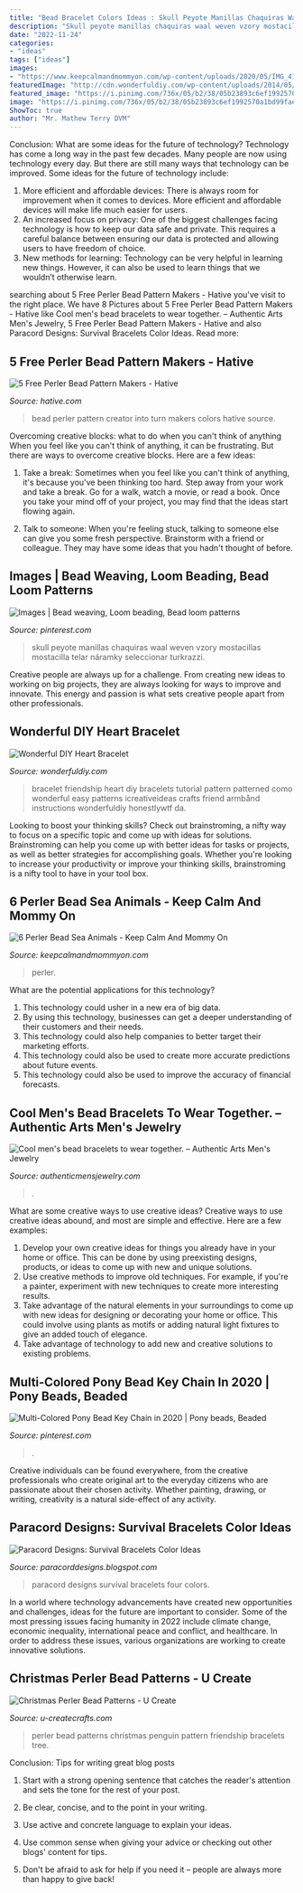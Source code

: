 ```yaml
---
title: "Bead Bracelet Colors Ideas : Skull Peyote Manillas Chaquiras Waal Weven Vzory Mostacillas Mostacilla Telar Náramky Seleccionar Turkrazzi"
description: "Skull peyote manillas chaquiras waal weven vzory mostacillas mostacilla telar náramky seleccionar turkrazzi"
date: "2022-11-24"
categories:
- "ideas"
tags: ["ideas"]
images:
- "https://www.keepcalmandmommyon.com/wp-content/uploads/2020/05/IMG_4105-1-scaled-e1588358703804.jpg"
featuredImage: "http://cdn.wonderfuldiy.com/wp-content/uploads/2014/05/Heart-Friendship-Bracelet.jpg"
featured_image: "https://i.pinimg.com/736x/05/b2/38/05b23893c6ef1992570a1bd99fae6656.jpg"
image: "https://i.pinimg.com/736x/05/b2/38/05b23893c6ef1992570a1bd99fae6656.jpg"
ShowToc: true
author: "Mr. Mathew Terry DVM"
---
```



Conclusion: What are some ideas for the future of technology?
Technology has come a long way in the past few decades. Many people are now using technology every day. But there are still many ways that technology can be improved. Some ideas for the future of technology include: 
1) More efficient and affordable devices: There is always room for improvement when it comes to devices. More efficient and affordable devices will make life much easier for users. 
2) An increased focus on privacy: One of the biggest challenges facing technology is how to keep our data safe and private. This requires a careful balance between ensuring our data is protected and allowing users to have freedom of choice. 
3) New methods for learning: Technology can be very helpful in learning new things. However, it can also be used to learn things that we wouldn’t otherwise learn.

	

		
searching about 5 Free Perler Bead Pattern Makers - Hative you've visit to the right place. We have 8 Pictures about 5 Free Perler Bead Pattern Makers - Hative like Cool men&#039;s bead bracelets to wear together. – Authentic Arts Men&#039;s Jewelry, 5 Free Perler Bead Pattern Makers - Hative and also Paracord Designs: Survival Bracelets Color Ideas. Read more:
		
    
## 5 Free Perler Bead Pattern Makers - Hative

<img loading=lazy src="https://hative.com/wp-content/uploads/2014/04/perler-bead-pattern-makers/5-free-online-perler-bead-design-creator.png" onerror="this.onerror=null;this.src='https://tse3.mm.bing.net/th?id=OIP.J2_XWknb2bRSJyRDnid1wgHaFs&amp;pid=15.1';" alt="5 Free Perler Bead Pattern Makers - Hative">

_Source: hative.com_

>bead perler pattern creator into turn makers colors hative source. 

	

Overcoming creative blocks: what to do when you can't think of anything
When you feel like you can't think of anything, it can be frustrating. But there are ways to overcome creative blocks. Here are a few ideas: 
1. Take a break: Sometimes when you feel like you can't think of anything, it's because you've been thinking too hard. Step away from your work and take a break. Go for a walk, watch a movie, or read a book. Once you take your mind off of your project, you may find that the ideas start flowing again.

2. Talk to someone: When you're feeling stuck, talking to someone else can give you some fresh perspective. Brainstorm with a friend or colleague. They may have some ideas that you hadn't thought of before.


    
## Images | Bead Weaving, Loom Beading, Bead Loom Patterns

<img loading=lazy src="https://i.pinimg.com/736x/f5/b2/a7/f5b2a7e778cca9ee9ac41da5364ed624.jpg" onerror="this.onerror=null;this.src='https://tse4.mm.bing.net/th?id=OIP.z5JM2aJGAIEl3DZxvc2OLwAAAA&amp;pid=15.1';" alt="Images | Bead weaving, Loom beading, Bead loom patterns">

_Source: pinterest.com_

>skull peyote manillas chaquiras waal weven vzory mostacillas mostacilla telar náramky seleccionar turkrazzi. 

	

Creative people are always up for a challenge. From creating new ideas to working on big projects, they are always looking for ways to improve and innovate. This energy and passion is what sets creative people apart from other professionals.

    
## Wonderful DIY Heart Bracelet

<img loading=lazy src="http://cdn.wonderfuldiy.com/wp-content/uploads/2014/05/Heart-Friendship-Bracelet.jpg" onerror="this.onerror=null;this.src='https://tse1.mm.bing.net/th?id=OIP.od_cmZ6O_aPF-vSi1KqMmgHaHa&amp;pid=15.1';" alt="Wonderful DIY Heart Bracelet">

_Source: wonderfuldiy.com_

>bracelet friendship heart diy bracelets tutorial pattern patterned como wonderful easy patterns icreativeideas crafts friend armbånd instructions wonderfuldiy honestlywtf da. 

	

Looking to boost your thinking skills? Check out brainstroming, a nifty way to focus on a specific topic and come up with ideas for solutions. Brainstroming can help you come up with better ideas for tasks or projects, as well as better strategies for accomplishing goals. Whether you're looking to increase your productivity or improve your thinking skills, brainstroming is a nifty tool to have in your tool box.

    
## 6 Perler Bead Sea Animals - Keep Calm And Mommy On

<img loading=lazy src="https://www.keepcalmandmommyon.com/wp-content/uploads/2020/05/IMG_4105-1-scaled-e1588358703804.jpg" onerror="this.onerror=null;this.src='https://tse2.mm.bing.net/th?id=OIP._D6nxhcMPISHHycnDVhIGgHaJ4&amp;pid=15.1';" alt="6 Perler Bead Sea Animals - Keep Calm And Mommy On">

_Source: keepcalmandmommyon.com_

>perler. 

	

What are the potential applications for this technology?
1. This technology could usher in a new era of big data. 
2. By using this technology, businesses can get a deeper understanding of their customers and their needs. 
3. This technology could also help companies to better target their marketing efforts. 
4. This technology could also be used to create more accurate predictions about future events. 
5. This technology could also be used to improve the accuracy of financial forecasts.

    
## Cool Men&#039;s Bead Bracelets To Wear Together. – Authentic Arts Men&#039;s Jewelry

<img loading=lazy src="https://authenticmensjewelry.com/wp-content/uploads/2019/05/20190514_2303578141285398969843327.jpg" onerror="this.onerror=null;this.src='https://tse1.mm.bing.net/th?id=OIP.SdgxDIo5tfvJ9i6ol5T6ngHaJ4&amp;pid=15.1';" alt="Cool men&#039;s bead bracelets to wear together. – Authentic Arts Men&#039;s Jewelry">

_Source: authenticmensjewelry.com_

>. 

	

What are some creative ways to use creative ideas?
Creative ways to use creative ideas abound, and most are simple and effective. Here are a few examples: 
1. Develop your own creative ideas for things you already have in your home or office. This can be done by using preexisting designs, products, or ideas to come up with new and unique solutions. 
2. Use creative methods to improve old techniques. For example, if you're a painter, experiment with new techniques to create more interesting results. 
3. Take advantage of the natural elements in your surroundings to come up with new ideas for designing or decorating your home or office. This could involve using plants as motifs or adding natural light fixtures to give an added touch of elegance. 
4. Take advantage of technology to add new and creative solutions to existing problems.

    
## Multi-Colored Pony Bead Key Chain In 2020 | Pony Beads, Beaded

<img loading=lazy src="https://i.pinimg.com/736x/05/b2/38/05b23893c6ef1992570a1bd99fae6656.jpg" onerror="this.onerror=null;this.src='https://tse1.mm.bing.net/th?id=OIP.ywLXMd2B9_N0BIPp-XVZuAHaLH&amp;pid=15.1';" alt="Multi-Colored Pony Bead Key Chain in 2020 | Pony beads, Beaded">

_Source: pinterest.com_

>. 

	

Creative individuals can be found everywhere, from the creative professionals who create original art to the everyday citizens who are passionate about their chosen activity. Whether painting, drawing, or writing, creativity is a natural side-effect of any activity.

    
## Paracord Designs: Survival Bracelets Color Ideas

<img loading=lazy src="http://3.bp.blogspot.com/_DiAr_PUEgxo/THwZKOaMHkI/AAAAAAAAAFo/bgdub13tkJs/s1600/DSC_0672.JPG" onerror="this.onerror=null;this.src='https://tse2.mm.bing.net/th?id=OIP.sJgGep0jQQXmwosBkCKJagHaE6&amp;pid=15.1';" alt="Paracord Designs: Survival Bracelets Color Ideas">

_Source: paracorddesigns.blogspot.com_

>paracord designs survival bracelets four colors. 

	

In a world where technology advancements have created new opportunities and challenges, ideas for the future are important to consider. Some of the most pressing issues facing humanity in 2022 include climate change, economic inequality, international peace and conflict, and healthcare. In order to address these issues, various organizations are working to create innovative solutions.

    
## Christmas Perler Bead Patterns - U Create

<img loading=lazy src="http://www.u-createcrafts.com/wp-content/uploads/2014/12/penguin.gif" onerror="this.onerror=null;this.src='https://tse2.mm.bing.net/th?id=OIP.X9ibzZhfKESQQdfERdKDhwHaKx&amp;pid=15.1';" alt="Christmas Perler Bead Patterns - U Create">

_Source: u-createcrafts.com_

>perler bead patterns christmas penguin pattern friendship bracelets tree. 

	

Conclusion: Tips for writing great blog posts
1. Start with a strong opening sentence that catches the reader's attention and sets the tone for the rest of your post.
2. Be clear, concise, and to the point in your writing.

3. Use active and concrete language to explain your ideas. 
4. Use common sense when giving your advice or checking out other blogs' content for tips. 
5. Don't be afraid to ask for help if you need it – people are always more than happy to give back!

